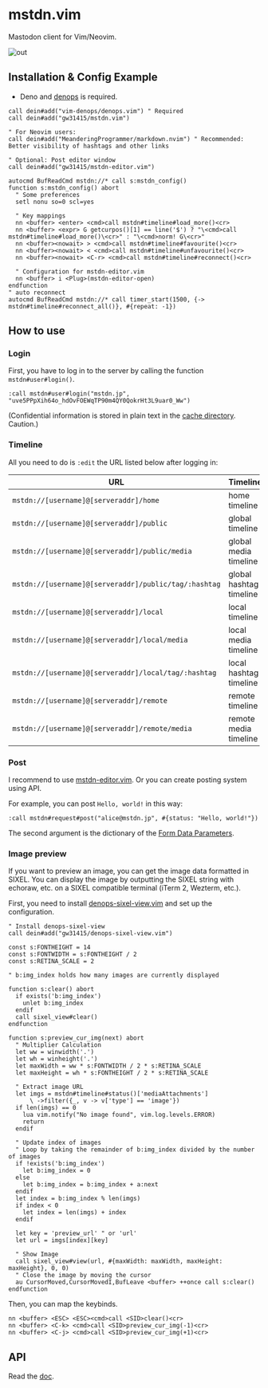 # mstdn.vim

Mastodon client for Vim/Neovim.

![out](https://github.com/gw31415/mstdn.vim/assets/24710985/fd1b5df0-44cb-4b32-b83a-f756d493d7f7)

## Installation & Config Example

- Deno and [denops](https://github.com/vim-denops/denops.vim) is required.

```vim
call dein#add("vim-denops/denops.vim") " Required
call dein#add("gw31415/mstdn.vim")

" For Neovim users:
call dein#add("MeanderingProgrammer/markdown.nvim") " Recommended: Better visibility of hashtags and other links

" Optional: Post editor window
call dein#add("gw31415/mstdn-editor.vim")

autocmd BufReadCmd mstdn://* call s:mstdn_config()
function s:mstdn_config() abort
  " Some preferences
  setl nonu so=0 scl=yes

  " Key mappings
  nn <buffer> <enter> <cmd>call mstdn#timeline#load_more()<cr>
  nn <buffer> <expr> G getcurpos()[1] == line('$') ? "\<cmd>call mstdn#timeline#load_more()\<cr>" : "\<cmd>norm! G\<cr>"
  nn <buffer><nowait> > <cmd>call mstdn#timeline#favourite()<cr>
  nn <buffer><nowait> < <cmd>call mstdn#timeline#unfavourite()<cr>
  nn <buffer><nowait> <C-r> <cmd>call mstdn#timeline#reconnect()<cr>

  " Configuration for mstdn-editor.vim
  nn <buffer> i <Plug>(mstdn-editor-open)
endfunction
" auto reconnect
autocmd BufReadCmd mstdn://* call timer_start(1500, {-> mstdn#timeline#reconnect_all()}, #{repeat: -1})
```

## How to use

### Login

First, you have to log in to the server by calling the function
`mstdn#user#login()`.

```vim
:call mstdn#user#login("mstdn.jp", "uve5PPpXih64o_hdOvFOEWqTP90m4QY0QokrHt3L9uar0_Ww")
```

(Confidential information is stored in plain text in the
[cache directory](https://deno.land/x/dir@1.5.2/cache_dir/mod.ts). Caution.)

### Timeline

All you need to do is `:edit` the URL listed below after logging in:

| URL                                                   | Timeline                |
| ----------------------------------------------------- | ----------------------- |
| `mstdn://[username]@[serveraddr]/home`                | home timeline           |
| `mstdn://[username]@[serveraddr]/public`              | global timeline         |
| `mstdn://[username]@[serveraddr]/public/media`        | global media timeline   |
| `mstdn://[username]@[serveraddr]/public/tag/:hashtag` | global hashtag timeline |
| `mstdn://[username]@[serveraddr]/local`               | local timeline          |
| `mstdn://[username]@[serveraddr]/local/media`         | local media timeline    |
| `mstdn://[username]@[serveraddr]/local/tag/:hashtag`  | local hashtag timeline  |
| `mstdn://[username]@[serveraddr]/remote`              | remote timeline         |
| `mstdn://[username]@[serveraddr]/remote/media`        | remote media timeline   |

### Post

I recommend to use
[mstdn-editor.vim](https://github.com/gw31415/mstdn-editor.vim). Or you can
create posting system using API.

For example, you can post `Hello, world!` in this way:

```vim
:call mstdn#request#post("alice@mstdn.jp", #{status: "Hello, world!"})
```

The second argument is the dictionary of the
[Form Data Parameters](https://docs.joinmastodon.org/methods/statuses/#form-data-parameters).

### Image preview

If you want to preview an image, you can get the image data formatted in SIXEL.
You can display the image by outputting the SIXEL string with echoraw, etc. on a SIXEL compatible terminal (iTerm 2, Wezterm, etc.).

First, you need to install [denops-sixel-view.vim](https://github.com/gw31415/denops-sixel-view.vim) and set up the configuration.

```vim
" Install denops-sixel-view
call dein#add("gw31415/denops-sixel-view.vim")

const s:FONTHEIGHT = 14
const s:FONTWIDTH = s:FONTHEIGHT / 2
const s:RETINA_SCALE = 2

" b:img_index holds how many images are currently displayed

function s:clear() abort
  if exists('b:img_index')
    unlet b:img_index
  endif
  call sixel_view#clear()
endfunction

function s:preview_cur_img(next) abort
  " Multiplier Calculation
  let ww = winwidth('.')
  let wh = winheight('.')
  let maxWidth = ww * s:FONTWIDTH / 2 * s:RETINA_SCALE
  let maxHeight = wh * s:FONTHEIGHT / 2 * s:RETINA_SCALE

  " Extract image URL
  let imgs = mstdn#timeline#status()['mediaAttachments']
      \ ->filter({_, v -> v['type'] == 'image'})
  if len(imgs) == 0
    lua vim.notify("No image found", vim.log.levels.ERROR)
    return
  endif

  " Update index of images
  " Loop by taking the remainder of b:img_index divided by the number of images
  if !exists('b:img_index')
    let b:img_index = 0
  else
    let b:img_index = b:img_index + a:next
  endif
  let index = b:img_index % len(imgs)
  if index < 0
    let index = len(imgs) + index
  endif

  let key = 'preview_url' " or 'url'
  let url = imgs[index][key]
  
  " Show Image
  call sixel_view#view(url, #{maxWidth: maxWidth, maxHeight: maxHeight}, 0, 0)
  " Close the image by moving the cursor
  au CursorMoved,CursorMovedI,BufLeave <buffer> ++once call s:clear()
endfunction
```

Then, you can map the keybinds.

```vim
nn <buffer> <ESC> <ESC><cmd>call <SID>clear()<cr>
nn <buffer> <C-k> <cmd>call <SID>preview_cur_img(-1)<cr>
nn <buffer> <C-j> <cmd>call <SID>preview_cur_img(+1)<cr>
```

## API

Read the [doc](./doc/mstdn.txt).
